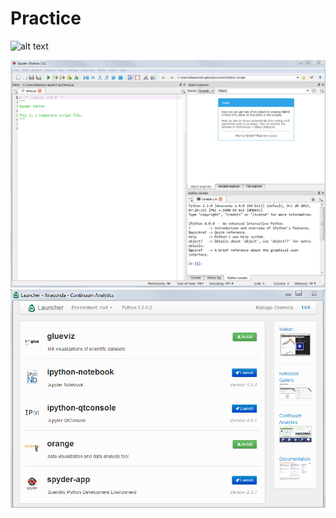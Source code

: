 # Practice 



![alt text](http://i.imgur.com/ncMvuul.png "Spyder's toolbar")

![Spyder environment](figs/spyder_plain.png "Spyder")
![Spyder environment](figs/anaconda_launcher.png "Launcher")
